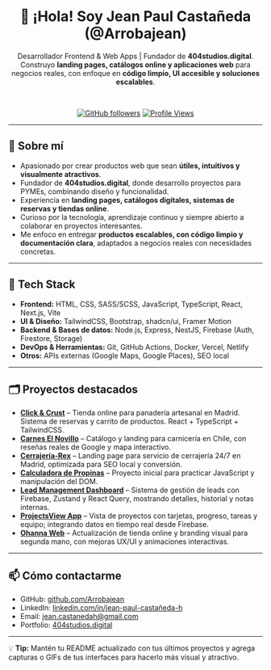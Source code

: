 <div align="center">

# 👋 ¡Hola! Soy Jean Paul Castañeda (@Arrobajean)

Desarrollador Frontend & Web Apps | Fundador de **404studios.digital**.  
Construyo **landing pages, catálogos online y aplicaciones web** para negocios reales, con enfoque en **código limpio, UI accesible y soluciones escalables**.

<br />

[![GitHub followers](https://img.shields.io/github/followers/Arrobajean?label=Follow&style=social)](https://github.com/Arrobajean)
[![Profile Views](https://komarev.com/ghpvc/?username=Arrobajean&color=0e75b6&style=flat)](https://github.com/Arrobajean)

</div>

---

## 🚀 Sobre mí

- Apasionado por crear productos web que sean **útiles, intuitivos y visualmente atractivos**.  
- Fundador de **404studios.digital**, donde desarrollo proyectos para PYMEs, combinando diseño y funcionalidad.  
- Experiencia en **landing pages, catálogos digitales, sistemas de reservas y tiendas online**.  
- Curioso por la tecnología, aprendizaje continuo y siempre abierto a colaborar en proyectos interesantes.  
- Me enfoco en entregar **productos escalables, con código limpio y documentación clara**, adaptados a negocios reales con necesidades concretas.

---

## 🧰 Tech Stack

- **Frontend:** HTML, CSS, SASS/SCSS, JavaScript, TypeScript, React, Next.js, Vite  
- **UI & Diseño:** TailwindCSS, Bootstrap, shadcn/ui, Framer Motion  
- **Backend & Bases de datos:** Node.js, Express, NestJS, Firebase (Auth, Firestore, Storage)  
- **DevOps & Herramientas:** Git, GitHub Actions, Docker, Vercel, Netlify  
- **Otros:** APIs externas (Google Maps, Google Places), SEO local  

---

## 🗂️ Proyectos destacados

- [**Click & Crust**](#) – Tienda online para panadería artesanal en Madrid. Sistema de reservas y carrito de productos. React + TypeScript + TailwindCSS.  
- [**Carnes El Novillo**](#) – Catálogo y landing para carnicería en Chile, con reseñas reales de Google y mapa interactivo.  
- [**Cerrajería-Rex**](#) – Landing page para servicio de cerrajería 24/7 en Madrid, optimizada para SEO local y conversión.  
- [**Calculadora de Propinas**](#) – Proyecto inicial para practicar JavaScript y manipulación del DOM.  
- [**Lead Management Dashboard**](#) – Sistema de gestión de leads con Firebase, Zustand y React Query, mostrando detalles, historial y notas internas.  
- [**ProjectsView App**](#) – Vista de proyectos con tarjetas, progreso, tareas y equipo; integrando datos en tiempo real desde Firebase.  
- [**Ohanna Web**](#) – Actualización de tienda online y branding visual para segunda mano, con mejoras UX/UI y animaciones interactivas.

---

## 📫 Cómo contactarme

- GitHub: [github.com/Arrobajean](https://github.com/Arrobajean)  
- LinkedIn: [linkedin.com/in/jean-paul-castañeda-h](https://www.linkedin.com/in/jean-paul-castañeda-h)  
- Email: jean.castanedah@gmail.com  
- Portfolio: [404studios.digital](https://404studios.digital)  

---

💡 **Tip:** Mantén tu README actualizado con tus últimos proyectos y agrega capturas o GIFs de tus interfaces para hacerlo más visual y atractivo.
